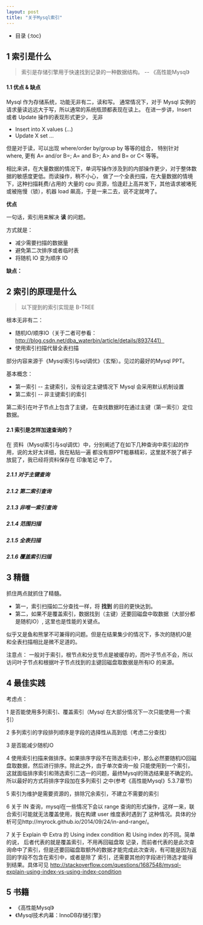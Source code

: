 ```yaml
---
layout: post
title: "关于Mysql索引"
---
```


* 目录
{:toc}

## 1 索引是什么

> 索引是存储引擎用于快速找到记录的一种数据结构。  -- 《高性能Mysql》

#### 1.1 优点 & 缺点

Mysql 作为存储系统，功能无非有二，读和写。
通常情况下，对于 Mysql 实例的请求量读远远大于写，所以通常的系统瓶颈都表现在读上。
在进一步讲，Insert 或者 Update 操作的表现形式更少， 无非

* Insert into X values (...)
* Update X set ...

但是对于读，可以出现 where/order by/group by 等等的组合， 特别针对 where, 更有 A= and/or B=;
A= and B>; A> and B= or C< 等等。

相比来讲，在大量数据的情况下，单词写操作涉及到的内部操作更少，对于整体数据的敏感度更低。而读操作，稍不小心，
做了一个全表扫描，在大量数据的情境下，这种扫描耗费/占用的 大量的 cpu 资源，恰逢赶上高并发下，其他请求被堵死
或被拖慢（锁），机器 load 飙高，于是一来二去，说不定就垮了。

**优点**

一句话，索引用来解决 **读** 的问题。

方式就是：

* 减少需要扫描的数据量
* 避免第二次排序或者临时表
* 将随机 IO 变为顺序 IO

**缺点：**


## 2 索引的原理是什么

> 以下提到的索引实现是 B-TREE

根本无非有二：

* 随机IO/顺序IO（关于二者可参看：http://blog.csdn.net/dba_waterbin/article/details/8937441）
* 使用索引扫描代替全表扫描

部分内容来源于《Mysql索引与sql调优》（玄惭）。见过的最好的Mysql PPT。

基本概念：

* 第一索引 -- 主键索引，没有设定主键情况下 Mysql 会采用默认机制设置
* 第二索引 -- 非主键索引的索引

第二索引在叶子节点上包含了主键， 在查找数据时在通过主键（第一索引）定位数据。

#### 2.1 索引是怎样加速查询的？

在 资料（Mysql索引与sql调优）中，分别阐述了在如下几种查询中索引起的作用，说的太好太详细，我在粘贴一遍
都没有原PPT粗暴精彩，这里就不脱了裤子放屁了，我已经将资料保存在 印象笔记 中了。

##### 2.1.1 对于主键查询  

##### 2.1.2 第二索引查询

##### 2.1.3 非唯一索引查询    

##### 2.1.4 范围扫描    

##### 2.1.5 全表扫描    

##### 2.1.6 覆盖索引扫描

## 3 精髓

抓住两点就抓住了精髓。

* 第一，索引扫描如二分查找一样，将 **找到** 的目的更快达到。
* 第二，如果不是覆盖索引，数据找到（主键）还要回磁盘中取数据（大部分都是随机IO）, 这里也是性能的关键点。

似乎又是鱼和熊掌不可兼得的问题。但是在结果集少的情况下，多次的随机IO是和全表扫描相比是微不足道的。

注意点：
一般对于索引，根节点和分支节点是被缓存的，而叶子节点不会，所以访问叶子节点和根据叶子节点找到的主键回磁盘取数据是所有IO
的来源。


## 4 最佳实践

考虑点：

1 是否能使用多列索引、覆盖索引（Mysql 在大部分情况下一次只能使用一个索引）

2 多列索引的字段排列顺序是字段的选择性从高到低（考虑二分查找）

3 是否能减少随机IO

4 使用索引扫描来做排序。如果排序字段不在筛选索引中，那么必然要随机IO回磁盘取数据，然后进行排序。除此之外，由于单次查询一般
只能使用到一个索引，这就面临排序索引和筛选索引二选一的问题，最终Mysql的筛选结果是不确定的。所以最好的方式将排序字段加在多列索引
之中(参考《高性能Mysql》5.3.7章节)

5 索引为维护是需要资源的，排除冗余索引，不建立不需要的索引

6 关于 IN 查询，mysql在一些情况下会以 range 查询的形式操作，这样一来，联合索引可能就无法覆盖使用，我在构建 user 维度表时遇到了
这种情况。具体的分析可见http://myrock.github.io/2014/09/24/in-and-range/。

7 关于 Explain 中 Extra 的 Using index condition 和 Using index 的不同。简单的说， 后者代表的就是覆盖索引，不用再回磁盘取
记录，而前者代表的是此次查询命中了索引，但是还要回磁盘取额外的数据才能完成此次查询，有可能是因为返回的字段不包含在索引中，或者是除了
索引，还需要其他的字段进行筛选才能得到结果。具体可见 http://stackoverflow.com/questions/1687548/mysql-explain-using-index-vs-using-index-condition

## 5 书籍

* 《高性能Mysql》
* 《Mysql技术内幕：InnoDB存储引擎》
